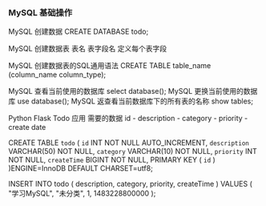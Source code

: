 
### MySQL 基础操作

MySQL 创建数据 <!-- 是 --> CREATE DATABASE todo;

MySQL 创建数据表 <!-- 需要 --> 表名 表字段名 定义每个表字段

MySQL 创建数据表的SQL通用语法 <!-- 是 --> CREATE TABLE table_name (column_name column_type);


MySQL 查看当前使用的数据库  <!-- is --> select database();
MySQL 更换当前使用的数据库  <!-- is --> use database();
MySQL 返查看当前数据库下的所有表的名称  <!-- is --> show tables;





Python Flask Todo 应用 需要的数据  <!-- 是 --> id - description - category - priority - create date


CREATE TABLE `todo` (
	`id` INT NOT NULL AUTO_INCREMENT,
	`description` VARCHAR(50) NOT NULL,
	`category` VARCHAR(10) NOT NULL,
	`priority` INT NOT NULL,
	`createTime` BIGINT NOT NULL,
	PRIMARY KEY ( `id` )
)ENGINE=InnoDB DEFAULT CHARSET=utf8;



INSERT INTO todo ( description, category, priority, createTime )
VALUES
( "学习MySQL", "未分类", 1, 1483228800000 );











